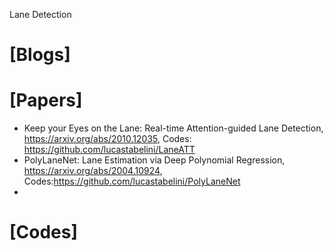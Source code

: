 Lane Detection

# [Blogs]

# [Papers]
+ Keep your Eyes on the Lane: Real-time Attention-guided Lane Detection, https://arxiv.org/abs/2010.12035, Codes: https://github.com/lucastabelini/LaneATT
+ PolyLaneNet: Lane Estimation via Deep Polynomial Regression, https://arxiv.org/abs/2004.10924, Codes:https://github.com/lucastabelini/PolyLaneNet
+ 


# [Codes]

